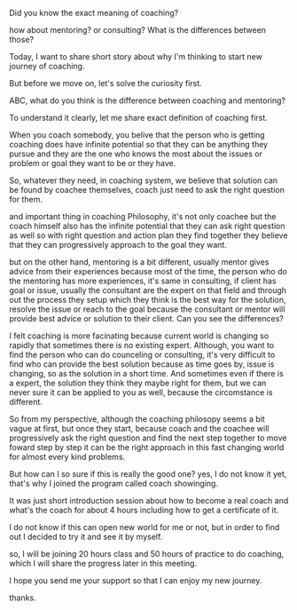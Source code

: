 
Did you know the exact meaning of coaching?

how about mentoring? or consulting? What is the differences between those?

Today, I want to share short story about why I'm thinking to start new journey of coaching.

But before we move on, let's solve the curiosity first.

ABC, what do you think is the difference between coaching and mentoring?

To understand it clearly, let me share exact definition of coaching first.

When you coach somebody, you belive that the person who is getting coaching does have infinite potential so that they can be anything they pursue 
and they are the one who knows the most about the issues or problem or goal they want to be or they have.

So, whatever they need, in coaching system, we believe that solution can be found by coachee themselves, coach just need to ask the right question for them.

and important thing in coaching Philosophy, it's not only coachee but the coach himself also has the infinite potential that they can ask right question as well 
so with right question and action plan they find together they believe that they can progressively approach to the goal they want.

but on the other hand, mentoring is a bit different, usually mentor gives advice from their experiences because most of the time, the person who do the mentoring 
has more experiences, it's same in consulting, if client has goal or issue, usually the consultant are the expert on that field and through out the process they setup
which they think is the best way for the solution, resolve the issue or reach to the goal because the consultant or mentor will provide 
best advice or solution to their client. Can you see the differences?

I felt coaching is more facinating because current world is changing so rapidly that sometimes there is no existing expert. Although, 
you want to find the person who can do counceling or consulting, it's very difficult to find who can provide the best solution because as time goes by, 
issue is changing, so as the solution in a short time. And sometimes even if there is a expert, the solution 
they think they maybe right for them, but we can never sure it can be applied to you as well, because the circomstance is different. 

So from my perspective, although the coaching philosopy seems a bit vague at first, but once they start, because coach and the coachee will progressively ask 
the right question and find the next step together to move foward step by step it can be the right approach in this fast changing world for almost every kind problems.

But how can I so sure if this is really the good one? yes, I do not know it yet, that's why I joined the program called coach showinging.

It was just short introduction session about how to become a real coach and what's the coach for about 4 hours including how to get a certificate of it.

I do not know if this can open new world for me or not, but in order to find out I decided to try it and see it by myself. 

so, I will be joining 20 hours class and 50 hours of practice to do coaching, which I will share the progress later in this meeting.

I hope you send me your support so that I can enjoy my new journey.

thanks.

